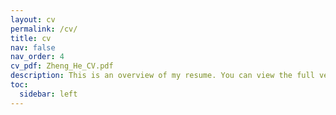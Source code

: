 ```yaml
---
layout: cv
permalink: /cv/
title: cv
nav: false
nav_order: 4
cv_pdf: Zheng_He_CV.pdf
description: This is an overview of my resume. You can view the full version by clicking the top pdf button.
toc:
  sidebar: left
---
```

